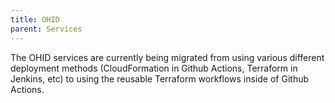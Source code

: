```yaml
---
title: OHID
parent: Services
---
```


The OHID services are currently being migrated from using various different deployment methods (CloudFormation in Github Actions, Terraform in Jenkins, etc) to using the reusable Terraform workflows inside of Github Actions. 